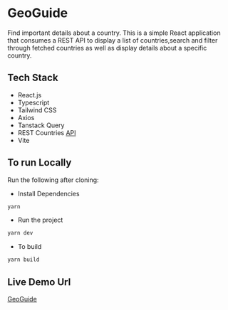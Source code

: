 # GeoGuide

Find important details about a country.
This is a simple React application that consumes a REST API to display a list of countries,search and filter through fetched countries as well as display details about a specific country.

## Tech Stack

- React.js
- Typescript
- Tailwind CSS
- Axios
- Tanstack Query
- REST Countries [API](https://restcountries.com/)
- Vite

## To run Locally

Run the following after cloning:

- Install Dependencies

```bash
yarn
```

- Run the project

```bash
yarn dev
```

- To build

```bash
yarn build
```

## Live Demo Url

[GeoGuide](https://geoguide-five.vercel.app/)
